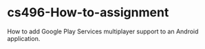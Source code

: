 # cs496-How-to-assignment
How to add Google Play Services multiplayer support to an Android application.
